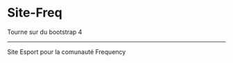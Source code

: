 # Site-Freq

Tourne sur du bootstrap 4

_____________________

Site Esport pour la comunauté Frequency

